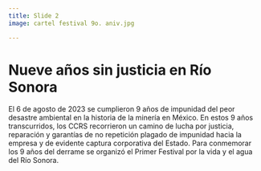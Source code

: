 ```yaml
---
title: Slide 2
image: cartel festival 9o. aniv.jpg

---
```


# Nueve años sin justicia en Río Sonora

El 6 de agosto de 2023 se cumplieron 9 años de impunidad del peor desastre ambiental en la historia de la minería en México. En estos 9 años transcurridos, los CCRS recorrieron un camino de lucha por justicia, reparación y garantías de no repetición plagado de impunidad hacia la empresa y de evidente captura corporativa del Estado. Para conmemorar los 9 años del derrame se organizó el Primer Festival por la vida y el agua del Río Sonora.
